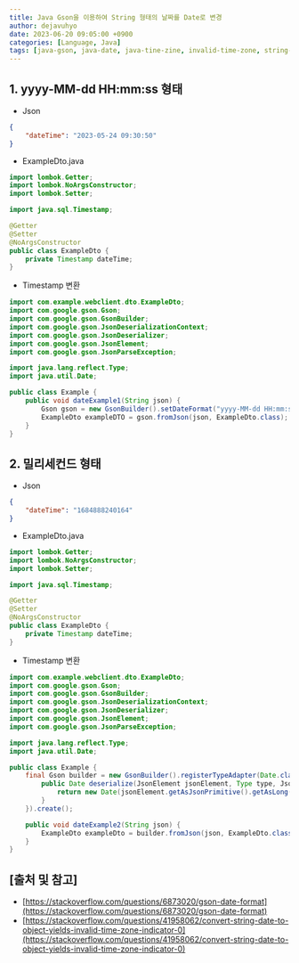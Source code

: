 ```yaml
---
title: Java Gson을 이용하여 String 형태의 날짜를 Date로 변경
author: dejavuhyo
date: 2023-06-20 09:05:00 +0900
categories: [Language, Java]
tags: [java-gson, java-date, java-tine-zine, invalid-time-zone, string-date, gson-날짜]
---
```


## 1. yyyy-MM-dd HH:mm:ss 형태

* Json

```json
{
    "dateTime": "2023-05-24 09:30:50"
}
```

* ExampleDto.java

```java
import lombok.Getter;
import lombok.NoArgsConstructor;
import lombok.Setter;

import java.sql.Timestamp;

@Getter
@Setter
@NoArgsConstructor
public class ExampleDto {
    private Timestamp dateTime;
}
```

* Timestamp 변환

```java
import com.example.webclient.dto.ExampleDto;
import com.google.gson.Gson;
import com.google.gson.GsonBuilder;
import com.google.gson.JsonDeserializationContext;
import com.google.gson.JsonDeserializer;
import com.google.gson.JsonElement;
import com.google.gson.JsonParseException;

import java.lang.reflect.Type;
import java.util.Date;

public class Example {
    public void dateExample1(String json) {
        Gson gson = new GsonBuilder().setDateFormat("yyyy-MM-dd HH:mm:ss").create();
        ExampleDto exampleDTO = gson.fromJson(json, ExampleDto.class);
    }
}
```

## 2. 밀리세컨드 형태

* Json

```json
{
    "dateTime": "1684888240164"
}
```

* ExampleDto.java

```java
import lombok.Getter;
import lombok.NoArgsConstructor;
import lombok.Setter;

import java.sql.Timestamp;

@Getter
@Setter
@NoArgsConstructor
public class ExampleDto {
    private Timestamp dateTime;
}
```

* Timestamp 변환

```java
import com.example.webclient.dto.ExampleDto;
import com.google.gson.Gson;
import com.google.gson.GsonBuilder;
import com.google.gson.JsonDeserializationContext;
import com.google.gson.JsonDeserializer;
import com.google.gson.JsonElement;
import com.google.gson.JsonParseException;

import java.lang.reflect.Type;
import java.util.Date;

public class Example {
    final Gson builder = new GsonBuilder().registerTypeAdapter(Date.class, new JsonDeserializer<Date>() {
        public Date deserialize(JsonElement jsonElement, Type type, JsonDeserializationContext context) throws JsonParseException {
            return new Date(jsonElement.getAsJsonPrimitive().getAsLong());
        }
    }).create();

    public void dateExample2(String json) {
        ExampleDto exampleDto = builder.fromJson(json, ExampleDto.class);
    }
}
```

## [출처 및 참고]
* [https://stackoverflow.com/questions/6873020/gson-date-format](https://stackoverflow.com/questions/6873020/gson-date-format)
* [https://stackoverflow.com/questions/41958062/convert-string-date-to-object-yields-invalid-time-zone-indicator-0](https://stackoverflow.com/questions/41958062/convert-string-date-to-object-yields-invalid-time-zone-indicator-0)
